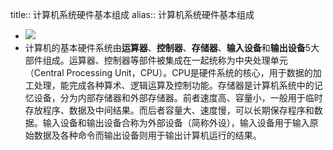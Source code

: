 title:: 计算机系统硬件基本组成
alias:: 计算机系统硬件基本组成

- ![](http://www.plantuml.com/plantuml/svg/SoWkIImgoStCIybDBE3Yqb9uld3DaztRdc_U_NptV2ujhNW5vu1G80ras2JPlTW_uVcwwKzdhh3HJxA3YpxhM_wqOnj252puTEsCfqqhK9G-RMjzsRm28W4LMJ8DMGGcy6BTlgTBsX6sxflyj7KfH135Of14-oua2OTKe3-WVW40)
- 计算机的基本硬件系统由**运算器**、**控制器**、**存储器**、**输入设备**和**输出设备**5大部件组成。运算器、控制器等部件被集成在一起统称为中央处理单元（Central Processing Unit，CPU）。CPU是硬件系统的核心，用于数据的加工处理，能完成各种算术、逻辑运算及控制功能。存储器是计算机系统中的记忆设备，分为内部存储器和外部存储器。前者速度高、容量小，一般用于临时存放程序、数据及中间结果。而后者容量大、速度慢，可以长期保存程序和数据。输入设备和输出设备合称为外部设备（简称外设），输入设备用于输入原始数据及各种命令而输出设备则用于输出计算机运行的结果。